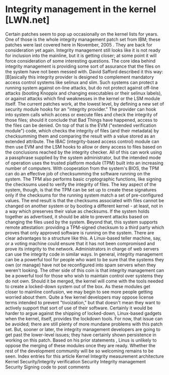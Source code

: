 # Integrity management in the kernel [LWN.net]

Certain patches seem to pop up occasionally on the kernel lists for years.
One of those is the whole integrity management patch set from IBM; these
patches were last covered here in
November, 2005
.  They are back
for consideration yet again.  Integrity management still looks like it is
not ready for inclusion into the mainline, but it is getting closer; at
some point it will force consideration of some interesting questions.
The core idea behind integrity management is providing some sort of
assurance that the files on the system have not been messed with.  David
Safford
described it
this way:
[B]asically this integrity provider is designed to complement
	mandatory access control systems like selinux and slim. Such
	systems can protect a running system against on-line attacks, but
	do not protect against off-line attacks (booting Knoppix and
	changing executables or their selinux labels), or against attacks
	which find weaknesses in the kernel or the LSM module itself.
The current patches work, at the lowest level, by defining a new set of
security module hooks for an "integrity provider."  The provider can hook
into system calls which access or execute files and check the integrity of
those files; should it conclude that Bad Things have happened, access to
the files can be denied.  On top of that is the EVM ("extended verification
module") code, which checks the integrity of files (and their
metadata) by checksumming them and comparing the result with a value stored
as an extended attribute.  The IBAC (integrity-based access control) module
can then use EVM and the LSM hooks to allow or deny access to files based
on the conclusions reached by the integrity checker.
All of this can work using a passphrase supplied by the system
administrator, but the intended mode of operation uses the trusted platform
module (TPM) built into an increasing number of computers.  With
cooperation from the system's BIOS, the TPM can do an effective job of
checksumming the software running on the system.  The TPM also performs
basic cryptographic functions, like signing the checksums used to verify
the integrity of files.  The key aspect of the system, though, is that the
TPM can be set up to create these signatures only if the checksums for the
running system match a set of pre-configured values.  The end result is
that the checksums associated with files cannot be changed on another
system or by booting a different kernel - at least, not in a way which
preserves their value as checksums.  If the system holds together as
advertised, it should be able to prevent attacks based on changing 
the files used by the system.
Beyond that, this system supports remote attestation: providing a
TPM-signed checksum to a third party which proves that only approved
software is running on the system.
There are clear advantages to a structure like this.  A Linux-based teller
machine, say, or a voting machine could ensure that it has not been
compromised and prove its integrity to the network.  Administrators in
charge of web servers can use the integrity code in similar ways.  In
general, integrity management can be a powerful tool for people who want to
be sure that the systems they own (or manage) have not be reconfigured into
spam servers when they weren't looking.
The other side of this coin is that integrity management can be a powerful
tool for those who wish to maintain control over systems they do not own.
Should it be merged, the kernel will come with the tools needed to create a
locked-down system out of the box.  As these modules get
closer to mainline confusion, we may begin to see more people getting
worried about them.  Quite a few kernel developers may oppose license terms
intended to prevent "tivoization," but that doesn't mean they want to actively
support that sort of use of their software.  Certainly it would be harder
to argue against the shipping of locked-down, Linux-based gadgets when the
kernel, itself, provides the lockdown tools.
For now, that issue can be avoided; there are still plenty of more mundane
problems with this patch set.  But, sooner or later, the integrity
management developers are going to get past the lower-level issues; they
have certainly shown persistence in working on this patch.  Based on his
prior statements
, Linus is
unlikely to oppose the merging of these modules 
once they are ready.  Whether the rest of the development community will be
so welcoming remains to be seen.
Index entries for this article
Kernel
Integrity measurement architecture
Kernel
Security/Integrity verification
Security
Integrity management
Security
Signing code
to post comments